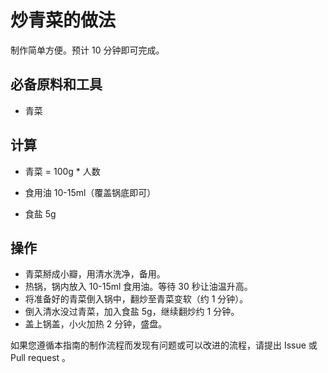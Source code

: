 # 炒青菜的做法

制作简单方便。预计 10 分钟即可完成。

## 必备原料和工具

- 青菜

## 计算

- 青菜 = 100g * 人数

- 食用油 10-15ml（覆盖锅底即可）
- 食盐 5g

## 操作

- 青菜掰成小瓣，用清水洗净，备用。
- 热锅，锅内放入 10-15ml 食用油。等待 30 秒让油温升高。
- 将准备好的青菜倒入锅中，翻炒至青菜变软（约 1 分钟）。
- 倒入清水没过青菜，加入食盐 5g，继续翻炒约 1 分钟。
- 盖上锅盖，小火加热 2 分钟，盛盘。

如果您遵循本指南的制作流程而发现有问题或可以改进的流程，请提出 Issue 或 Pull request 。